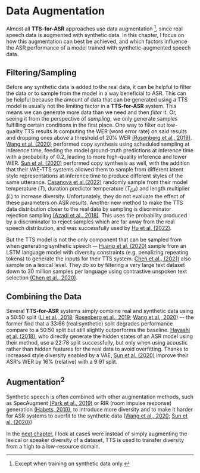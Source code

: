 # Data Augmentation

Almost all **TTS-for-ASR** approaches use data augmentation [^synthonly], since real speech data is augmented with synthetic data.
In this chapter, I focus on how this augmentation can best be achieved, and which factors influence the ASR performance of a model trained with synthetic-augmented speech data.

## Filtering/Sampling

Before any synthetic data is added to the real data, it can be helpful to filter the data or to sample from the model in a way beneficial to ASR. This can be helpful because the amount of data that can be generated using a TTS model is usually not the limiting factor in a **TTS-for-ASR** system. This means we can generate more data than we need and then *filter* it. Or, seeing it from the perspective of *sampling*, we only generate samples fulfilling certain conditions in the first place. One way to filter out low-quality TTS results is computing the WER (word error rate) on said results and dropping ones above a threshold of 20% WER [(Rosenberg et al., 2019)](references.html#rosenberg2019ttsasr). [Wang et al. (2020)](references.html#wang2020scl) performed copy synthesis using scheduled sampling at inference time, feeding the model ground-truth predictions at inference time with a probability of $0.2$, leading to more high-quality inference and lower WER. [Sun et al. (2020)](references.html#sun2020vae) performed copy synthesis as well, with the addition that their VAE-TTS systems allowed them to sample from different latent style representations at inference time to produce different styles of the same utterance. [Casanova et al.(2022)](references.html#casanova2022singlespeaker) randomly sample from their model temperature ($T$), duration predictor temperature ($T_{DP}$) and length multiplier ($L$) to increase diversity. Unfortunately, they do not evaluate the effect of these parameters on ASR results. Another new method to make the TTS data distribution closer to the real data by sampling is discriminator rejection sampling [(Azadi et al., 2018)](references.html#azadi2018rejection). This uses the probability produced by a discriminator to reject samples which are far away from the real speech distribution, and was successfully used by [Hu et al. (2022)](references.html#hu2022synt).

But the TTS model is not the only component that can be sampled from when generating synthetic speech -- [Huang et al. (2020)](references.html#huang2020adapt) sample from an LSTM language model with diversity constraints (e.g. penalizing repeating tokens) to generate the inputs for their TTS system. [Chen et al., (2021)](references.html#chen2021mixmatch) also sample on a lexical level. They do so by filtering a very large text dataset down to 30 million samples per language using contrastive unspoken text selection [(Chen et al., 2020)](references.html#chen2020cuts).

## Combining the Data

Several **TTS-for-ASR** systems simply combine real and synthetic data using a 50:50 split ([Li et al., 2018](references.html#li2018ttsasr); [Rosenberg et al., 2019](references.html#rosenberg2019ttsasr); [Wang et al., 2020](references.html#wang2020scl)) -- the former find that a 33:66 (real:synthetic) split degrades performance compare to a 50:50 split but still slightly outperforms the baseline. [Hayashi et al. (2018)](references.html#hayashi2018dth), who directly generate the hidden states of an ASR model using their method, use a 22:78 split successfully, but only when using acoustic rather than hidden features for the real data to avoid overfitting. Thanks to increased style diversity enabled by a VAE, [Sun et al. (2020)](references.html#sun2020vae) improve their ASR's WER by 16% (relative) with a 9:91 split. 

## Augmentation$^2$

Synthetic speech is often combined with other augmentation methods, such as SpecAugment [(Park et al., 2019)](references.html#park2019specaugment) or RIR (room impulse response) generation [(Habets, 2010)](references.html#habets2010rir), to introduce more diversity and to make it harder for ASR systems to overfit to the synthetic data ([Wang et al., 2020](references.html#wang2020scl); [Sun et al. (2020)](references.html#sun2020vae))

In the [next chapter](06_transfer), I look at cases were instead of simply augmenting the lexical or speaker diversity of a dataset, TTS is used to transfer diversity from a high to a low-resource domain.

[^synthonly]: Except when training on synthetic data only.
